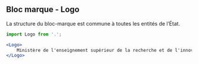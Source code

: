 ## Bloc marque - Logo
La structure du bloc-marque est commune à toutes les entités de l’État.

```jsx
import Logo from '.';

<Logo>
    Ministère de l'enseignement supérieur de la recherche et de l'innovation
</Logo>
```
